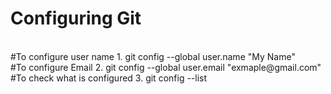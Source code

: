 # Configuring Git 
<br>
#To configure user name 
1. git config --global user.name "My Name" 
<br>
#To configure Email
2. git config --global user.email "exmaple@gmail.com" 
<br>
#To check what is configured 
3. git config --list 
<br>